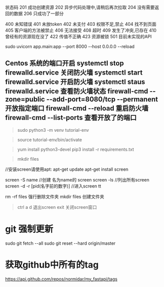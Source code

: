 
> 
状态码
201 成功创建资源
202 异步代码处理中,请稍后再次拉取
204 没有需要返回的数据
206 只成功了一部分

> 
400 未知错误
401 未放token
402 未支付
403 权限不足,禁止
404 找不到页面
405 客户端的方法被禁止
406 无法接受
408 超时
409 发生了冲突,已存在
410 曾经有的资源现在没了
422 传值不正确
423 资源被锁
501 目前未实现的API


sudo uvicorn app.main:app --port 8000 --host 0.0.0.0 --reload

Centos 系统的端口开启
systemctl stop firewalld.service    关闭防火墙
systemctl start firewalld.service   开启防火墙
systemctl staus firewalld.service   查看防火墙状态
firewall-cmd --zone=public --add-port=8080/tcp --permanent 开放指定端口
firewall-cmd --reload      重启防火墙
firewall-cmd --list-ports  查看开放了的端口
----------------------------------------------------------------


>sudo python3 -m venv tutorial-env 

>source tutorial-env/bin/activate 

>yum install python3-devel
>pip3 install -r requirements.txt 

>mkdir files

<!-- source venv/bin/activate -->

//安装screen请使用apt:
apt-get update
apt-get install screen

screen -S name  //创建 名为name的 screen
screen -ls  //列出所有screen
screen -d -r [pid(名字前的数字)]  //进入screen tt

rm -rf files 强行删除文件夹
mkdir files 创建文件夹

> ctrl a d 退出screen
> exit 关闭screen窗口

# git 强制更新
sudo git fetch --all
sudo git reset --hard origin/master

# 获取github中所有的tag
https://api.github.com/repos/normidar/my_fastapi/tags
